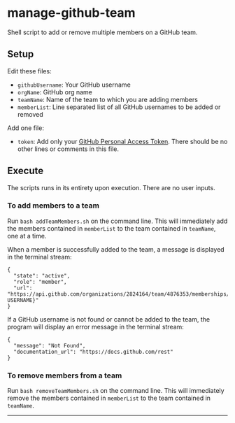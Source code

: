 # manage-github-team
Shell script to add or remove multiple members on a GitHub team.

## Setup
Edit these files:

* `githubUsername`: Your GitHub username
* `orgName`: GitHub org name
* `teamName`: Name of the team to which you are adding members
* `memberList`: Line separated list of all GitHub usernames to be added or removed

Add one file:
 * `token`: Add only your [GitHub Personal Access Token](https://docs.github.com/en/free-pro-team@latest/github/authenticating-to-github/creating-a-personal-access-token). There should be no other lines or comments in this file.


## Execute
The scripts runs in its entirety upon execution. There are no user inputs. 

### To add members to a team
Run `bash addTeamMembers.sh` on the command line. This will immediately add the members contained in `memberList` to the team contained in `teamName`, one at a time.

When a member is successfully added to the team, a message is displayed in the terminal stream:

```
{
  "state": "active",
  "role": "member",
  "url": "https://api.github.com/organizations/2824164/team/4876353/memberships/{GITHUB USERNAME}"
}
```

If a GitHub username is not found or cannot be added to the team, the program will display an error message in the terminal stream:

```
{
  "message": "Not Found",
  "documentation_url": "https://docs.github.com/rest"
}
```

### To remove members from a team
Run `bash removeTeamMembers.sh` on the command line. This will immediately remove the members contained in `memberList` to the team contained in `teamName`.

---
